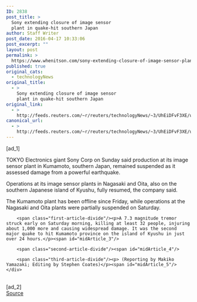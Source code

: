 ```yaml
---
ID: 2838
post_title: >
  Sony extending closure of image sensor
  plant in quake-hit southern Japan
author: Staff Writer
post_date: 2016-04-17 10:33:06
post_excerpt: ""
layout: post
permalink: >
  https://www.whenitson.com/sony-extending-closure-of-image-sensor-plant-in-quake-hit-southern-japan/
published: true
original_cats:
  - technologyNews
original_title:
  - >
    Sony extending closure of image sensor
    plant in quake-hit southern Japan
original_link:
  - >
    http://feeds.reuters.com/~r/reuters/technologyNews/~3/UhEiDFvF3XE/us-japan-quake-sony-idUSKCN0XE09Q
canonical_url:
  - >
    http://feeds.reuters.com/~r/reuters/technologyNews/~3/UhEiDFvF3XE/us-japan-quake-sony-idUSKCN0XE09Q
---
```

 [ad_1]
<br><div id="articleText">
<span id="midArticle_start"/>

<span class="focusParagraph" readability="5"><p><span class="articleLocation">TOKYO</span> Electronics giant Sony Corp on Sunday said production at its image sensor plant in Kumamoto, southern Japan, remained suspended as it assessed damage from a powerful earthquake.</p></span><span id="midArticle_0"/><p>Operations at its image sensor plants in Nagasaki and Oita, also on the southern Japanese island of Kyushu, fully resumed, the company said.</p><span id="midArticle_1"/><p>The Kumamoto plant has been offline since Friday, while operations at the Nagasaki and Oita plants were partially suspended on Saturday.</p><span id="midArticle_2"/>
        
        <span class="first-article-divide"/><p>A 7.3 magnitude tremor struck early on Saturday morning, killing at least 32 people, injuring about 1,000 more and causing widespread damage. It was the second major quake to hit Kumamoto province on the island of Kyushu in just over 24 hours.</p><span id="midArticle_3"/>
        
        <span class="second-article-divide"/><span id="midArticle_4"/>
        
        <span class="third-article-divide"/><p> (Reporting by Makiko Yamazaki; Editing by Stephen Coates)</p><span id="midArticle_5"/></div>
<br>[ad_2]
<br><a href="http://feeds.reuters.com/~r/reuters/technologyNews/~3/UhEiDFvF3XE/us-japan-quake-sony-idUSKCN0XE09Q">Source </a>